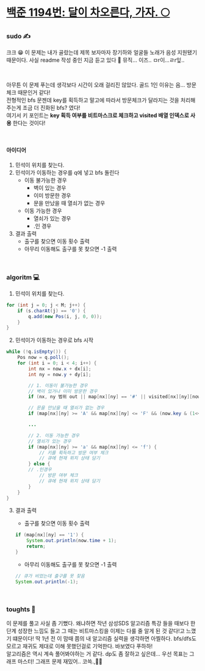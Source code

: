 # [백준 1194번: 달이 차오른다, 가자. 🌕](https://www.acmicpc.net/problem/1194)

### sudo ✍️  
크크 😁 이 문제는 내가 골랐는데 제목 보자마자 장기하와 얼굴들 노래가 음성 지원됐기 때문이다. 사실 readme 작성 중인 지금 듣고 있다 🎵 뮤직... 이즈.. ㅁr이...ㄹr잎..  

<br>

아무튼 이 문제 푸는데 생각보다 시간이 오래 걸리진 않았다. 골드 1인 이유는 음... 방문체크 때문인거 같다!  
전형적인 bfs 문젠데 key를 획득하고 말고에 따라서 방문체크가 달라지는 것을 처리해주는게 조금 더 진화된 bfs? 였다!  
여기서 키 포인트는 **key 획득 여부를 비트마스크로 체크하고 visited 배열 인덱스로 사용** 한다는 것이다!  

<br>

#### 아이디어  
1. 민석이 위치를 찾는다.
2. 민석이가 이동하는 경우를 q에 넣고 bfs 돌린다
    * 이동 불가능한 경우
        * 벽이 있는 경우
        * 이미 방문한 경우 
        * 문을 만났을 때 열쇠가 없는 경우
    * 이동 가능한 경우
        * 열쇠가 있는 경우
        * .인 경우
3. 결과 출력
    * 출구를 찾으면 이동 횟수 출력
    * 아무리 이동해도 출구를 못 찾으면 -1 출력

<br>

### algoritm 💻
1. 민석이 위치를 찾는다.
```java
for (int j = 0; j < M; j++) {
    if (s.charAt(j) == '0') {
        q.add(new Pos(i, j, 0, 0));
    }
}
```

2. 민석이가 이동하는 경우로 bfs 시작
```java
while (!q.isEmpty()) {
    Pos now = q.poll();
    for (int i = 0; i < 4; i++) {
        int nx = now.x + dx[i];
        int ny = now.y + dy[i];

        // 1. 이동이 불가능한 경우 
        // 벽이 있거나 이미 방문한 경우
        if (nx, ny 범위 out || map[nx][ny] == '#' || visited[nx][ny][now.key]) continue;

        // 문을 만났을 때 열쇠가 없는 경우
        if (map[nx][ny] >= 'A' && map[nx][ny] <= 'F' && (now.key & (1<<map[nx][ny]-'A')) == 0) continue;

        ...

        // 2. 이동 가능한 경우
        // 열쇠가 있는 경우
        if (map[nx][ny] >= 'a' && map[nx][ny] <= 'f') {
            // 키를 획득하고 방문 여부 체크
            // 큐에 현재 위치 상태 담기
        } else {
        // .인경우
            // 방문 여부 체크
            // 큐에 현재 위치 상태 담기
        }
    }
}
```

3. 결과 출력
    * 출구를 찾으면 이동 횟수 출력
    ```java
    if (map[nx][ny] == '1') {
        System.out.println(now.time + 1);
        return;
    }
    ```

    * 아무리 이동해도 출구를 못 찾으면 -1 출력
    ```java
    // 큐가 비었는데 출구를 못 찾음
    System.out.println(-1);
    ```

<br>

### toughts 🌵  
이 문제를 풀고 사실 좀 기뻤다. 
왜냐하면 작년 삼성SDS 알고리즘 특강 들을 때보다 한단계 성장한 느낌도 들고 그 때는 비트마스킹을 이제는 다룰 줄 알게 된 것 같다!고 느꼈기 떄문이다! 딱 1년 전 이 맘때 쯤의 내 알고리즘 실력을 생각하면 아찔하다. bfs/dfs도 모르고 재귀도 제대로 이해 못했던걸로 기억한다. 바보였다 푸하하!  
알고리즘은 역시 계속 풀어봐야하는 거 같다. dp도 좀 잘하고 싶은데... 우선 목표는 그래프 마스터! 그래프 문제 재밌어.. 코쓱.,🥳🥳
